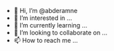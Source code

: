 - 👋 Hi, I’m @abderamne
- 👀 I’m interested in ...
- 🌱 I’m currently learning ...
- 💞️ I’m looking to collaborate on ...
- 📫 How to reach me ...

<!---
abderamne/abderamne is a ✨ special ✨ repository because its `README.md` (this file) appears on your GitHub profile.
You can click the Preview link to take a look at your changes.
--->
